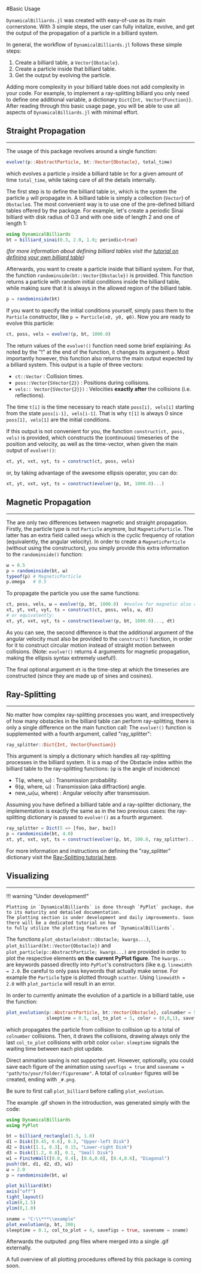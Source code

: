 #Basic Usage

`DynamicalBilliards.jl` was created with easy-of-use as its main cornerstone. 
With 3 simple steps, the user can fully initalize, evolve, and get the output of the propagation of a particle in a billiard system.

In general, the workflow of `DynamicalBilliards.jl` follows these simple steps:
1. Create a billiard table, a `Vector{Obstacle}`.
2. Create a particle inside that billiard table.
3. Get the output by evolving the particle.

Adding more complexity in your billiard table does not add complexity in your code. For example, to implement a ray-splitting billiard
you only need to define one additional variable, a dictionary `Dict{Int, Vector{Function}}`. After reading through this basic usage page, 
you will be able to use all aspects of `DynamicalBilliards.jl` with minimal effort.

## Straight Propagation

---

The usage of this package revolves around a single function: 
```julia
evolve!(p::AbstractParticle, bt::Vector{Obstacle}, total_time)
```
which evolves a particle `p` inside a billiard table `bt` for a given amount of time `total_time`, 
while taking care of all the details internally. 

The first step is to define the billiard table `bt`, which is the system the particle `p` will propagate in. 
A billiard table is simply a collection (`Vector`) of `Obstacle`s. The most convenient way is to use 
one of the pre-defined billiard tables offered by the package. For example, let's create a periodic Sinai 
billiard with disk radius of 0.3 and with one side of length 2 and one of length 1:
```julia
using DynamicalBilliards
bt = billiard_sinai(0.3, 2.0, 1.0; periodic=true)
```
*(for more information about defining billiard tables visit the [tutorial on defining your own billiard table](/tutorials/billiard_table))*

Afterwards, you want to create a particle inside that billiard system. 
For that, the function `randominside(bt::Vector{Obstacle})` is provided. 
This function returns a particle with random initial conditions inside the billiard table, 
while making sure that it is always in the allowed region of the billiard table.
```julia
p = randominside(bt)
```
If you want to specify the initial conditions yourself, simply pass them to the `Particle` constructor, like `p = Particle(x0, y0, φ0)`.
Now you are ready to evolve this particle:
```julia
ct, poss, vels = evolve!(p, bt, 1000.0)
```
The return values of the `evolve!()` function need some brief explaining: As noted by the "!" at the end of the function, 
it changes its argument `p`.
Most importantly however, this function also returns the main output expected by a billiard
system. This output is a tuple of three vectors:
* `ct::Vector` : Collision times.
* `poss::Vector{SVector{2}}` : Positions during collisions.
* `vels:: Vector{SVector{2}})` : Velocities **exactly after** the collisions (i.e. reflections).

The time `t[i]` is the time necessary to reach state `poss[i], vels[i]` starting from the
state `poss[i-1], vels[i-1]`. That is why `t[1]` is always 0 since `poss[1], vels[1]` are
the initial conditions.

If this output is not convenient for you, the function `construct(ct, poss, vels)` is provided, 
which constructs the (continuous) timeseries of the position and velocity, as well as the time-vector, when given the main output of `evolve!()`:
```julia
xt, yt, vxt, vyt, ts = construct(ct, poss, vels)
```
or, by taking advantage of the awesome ellipsis operator, you can do:
```julia
xt, yt, vxt, vyt, ts = construct(evolve!(p, bt, 1000.0)...)
```

## Magnetic Propagation

---

The are only two differences between magnetic and straight propagation. 
Firstly, the particle type is not `Particle` anymore, but `MagneticParticle`. 
The latter has an extra field called `omega` which is the cyclic frequency of rotation 
(equivalently, the angular velocity). In order to create a `MagneticParticle` (without using the constructors), 
you simply provide this extra information to the `randominside()` function:
```julia
ω = 0.5
p = randominside(bt, ω)
typeof(p) # MagneticParticle
p.omega   # 0.5
```
To propagate the particle you use the same functions:
```julia
ct, poss, vels, ω = evolve!(p, bt, 1000.0)  #evolve for magnetic also returns ω
xt, yt, vxt, vyt, ts = construct(ct, poss, vels, ω, dt)
# or equivalently: 
xt, yt, vxt, vyt, ts = construct(evolve!(p, bt, 1000.0)..., dt)
```
As you can see, the second difference is that the additional argument of the angular velocity must also be provided 
to the `construct()` function, in order for it to construct circular motion instead of straight motion between collisions. 
(Note: `evolve!()` returns 4 arguments for magnetic propagation, making the ellipsis syntax extremely useful!).

The final optional argument `dt` is the time-step at which the timeseries are constructed 
(since they are made up of sines and cosines).


## Ray-Splitting

---

No matter how complex ray-splitting processes you want, and irrespectively of
how many obstacles in the billiard table can perform ray-splitting, there is only
a single difference on the main function call:
The `evolve!()` function is supplemented with a fourth argument, called "ray_splitter":
```julia
ray_splitter::Dict{Int, Vector{Function}}
```
This argument is simply a dictionary which handles all ray-splitting processes in the billiard system.
It is a map of the Obstacle index within the billiard table to the
ray-splitting functions: (φ is the angle of incidence)
* T(φ, where, ω) : Transmission probability.
* θ(φ, where, ω) : Transmission (aka diffraction) angle.
* new_ω(ω, where) : Angular velocity after transmission.

Assuming you have defined a billiard table and a ray-splitter dictionary, the implementation is exactly the same as in the two previous cases: the ray-splitting dictionary is passed to `evolve!()` as a fourth argument.
```julia
ray_splitter = Dict(5 => [foo, bar, baz])
p = randominside(bt, 4.0)
xt, yt, vxt, vyt, ts = construct(evolve!(p, bt, 100.0, ray_splitter)..., 0.01)
```

For more information and instructions on defining the "ray_splitter" dictionary visit the [Ray-Splitting tutorial here](/tutorials/ray-splitting).

## Visualizing

---
!!! warning "Under development!"

    Plotting in `DynamicalBilliards` is done through `PyPlot` package, due to its maturity and detailed documentation.
    The plotting section is under development and daily improvements. Soon there will be a dedicated tutorial on how
    to fully utilize the plotting features of `DynamicalBilliards`.


The functions `plot_obstacle(obst::Obstacle; kwargs...)`, `plot_billiard(bt::Vector{Obstacle})` and `plot_particle(p::AbstractParticle; kwargs...)` are provided in order to plot the respective elements **on the current PyPlot figure**. The `kwargs...` are keywords passed directly into `PyPlot`'s constructors (like e.g. `linewidth = 2.0`. Be careful to only pass keywords that actually make sense. For example the `Particle` type is plotted through `scatter`. Using `linewidth = 2.0` with `plot_particle` will result in an error.

In order to currently animate the evolution of a particle in a billiard table, use the function:
```julia
plot_evolution(p::AbstractParticle, bt::Vector{Obstacle}, colnumber = 50;
               sleeptime = 0.5, col_to_plot = 5, color = (0,0,1), savefigs = false, savename = "")
```
which propagates the particle from collision to collision up to a total of `colnumber` collisions. Then, it draws the collisions, drawing always only the last `col_to_plot` collisions with orbit color `color`.  `sleeptime` signals the waiting time between each plot update.

Direct animation saving is not supported yet. However, optionally, you could save each figure of the animation using `savefigs = true` and `savename = "path/to/your/folder/figurename"`. A total of `colnumber` figures will be created, ending with `_#.png`.

Be sure to first call `plot_billiard` before calling `plot_evolution`.

The example .gif shown in the introduction, was generated simply with the code:
```julia
using DynamicalBilliards
using PyPlot

bt = billiard_rectangle(1.5, 1.0)
d1 = Disk([0.45, 0.6], 0.3, "Upper-left Disk")
d2 = Disk([1.1, 0.3], 0.15, "Lower-right Disk")
d3 = Disk([1.2, 0.8], 0.1, "Small Disk")
w1 = FiniteWall([0.0, 0.4], [0.6,0.0], [0.4,0.6], "Diagonal")
push!(bt, d1, d2, d3, w1)
ω = 2.0
p = randominside(bt, ω)

plot_billiard(bt)
axis("off")
tight_layout()
xlim(0,1.5)
ylim(0,1.0)

sname = "C:\\***\\example"
plot_evolution(p, bt, 200;
sleeptime = 0.1, col_to_plot = 4, savefigs = true, savename = sname)
```
Afterwards the outputed .png files where merged into a single .gif externally.

A full overview of all plotting procedures offered by this package is coming soon.
